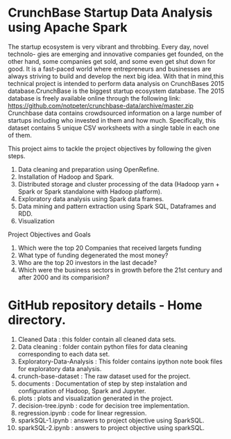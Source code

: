 # CrunchBase Startup Data Analysis using Apache Spark

The startup ecosystem is very vibrant and throbbing. Every day, novel technolo-
gies are emerging and innovative companies get founded, on the other hand, some
companies get sold, and some even get shut down for good. It is a fast-paced world
where entrepreneurs and businesses are always striving to build and develop the next
big idea. With that in mind,this technical project is intended to perform data analysis on CrunchBases 2015 database.CrunchBase is the biggest startup ecosystem database. The 2015 database is freely available online through the
following link: https://github.com/notpeter/crunchbase-data/archive/master.zip
Crunchbase data contains crowdsourced information on a large number of startups
including who invested in them and how much. Specifically, this dataset contains 5
unique CSV worksheets with a single table in each one of them.

This project aims to tackle the project objectives by following the given steps.
1. Data cleaning and preparation using OpenRefine.
2. Installation of Hadoop and Spark.
3. Distributed storage and cluster processing of the data (Hadoop yarn + Spark
or Spark standalone with Hadoop platform).
4. Exploratory data analysis using Spark data frames.
5. Data mining and pattern extraction using Spark SQL, Dataframes and RDD.
6. Visualization

Project Objectives and Goals
1. Which were the top 20 Companies that received largets funding
2. What type of funding degenerated the most money?
3. Who are the top 20 investors in the last decade?
4. Which were the business sectors in growth before the 21st century and after 2000 and its comparision?

# GitHub repository details - Home directory.
1. Cleaned Data   : this folder contain all cleaned data sets.
2. Data cleaning  : folder contain python files for data cleaning corresponding to each data set.
3. Exploratory-Data-Analysis : This folder contains ipython note book files for exploratory data analysis.
4. crunch-base-dataset : The raw dataset used for the project.
5. documents  : Documentation of step by step instalation and configuration of Hadoop, Spark and Jupyter.
6. plots  : plots and visualization generated in the project.
7. decision-tree.ipynb : code for decision tree implementation.
8. regression.ipynb : code for linear regression.
9. sparkSQL-1.ipynb : answers to project objective using SparkSQL.
10. sparkSQL-2.ipynb : answers to project objective using sparkSQL.
